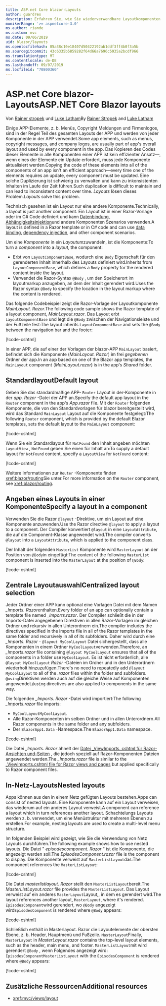 ```yaml
---
title: ASP.net Core blazor-Layouts
author: guardrex
description: Erfahren Sie, wie Sie wiederverwendbare Layoutkomponenten für blazor-Apps erstellen.
monikerRange: '>= aspnetcore-3.0'
ms.author: riande
ms.custom: mvc
ms.date: 09/06/2019
uid: blazor/layouts
ms.openlocfilehash: 05a38c10e18407d50422192ab1ddf3ff4b0f3a5b
ms.sourcegitcommit: 43c6335b5859282f64d66a7696c5935a2bcdf966
ms.translationtype: MT
ms.contentlocale: de-DE
ms.lasthandoff: 09/07/2019
ms.locfileid: "70800360"
---
```

# <a name="aspnet-core-blazor-layouts"></a><span data-ttu-id="3909b-103">ASP.net Core blazor-Layouts</span><span class="sxs-lookup"><span data-stu-id="3909b-103">ASP.NET Core Blazor layouts</span></span>

<span data-ttu-id="3909b-104">Von [Rainer stropek](https://www.timecockpit.com) und [Luke Latham](https://github.com/guardrex)</span><span class="sxs-lookup"><span data-stu-id="3909b-104">By [Rainer Stropek](https://www.timecockpit.com) and [Luke Latham](https://github.com/guardrex)</span></span>

<span data-ttu-id="3909b-105">Einige APP-Elemente, z. b. Menüs, Copyright Meldungen und Firmenlogos, sind in der Regel Teil des gesamten Layouts der APP und werden von jeder Komponente in der APP verwendet.</span><span class="sxs-lookup"><span data-stu-id="3909b-105">Some app elements, such as menus, copyright messages, and company logos, are usually part of app's overall layout and used by every component in the app.</span></span> <span data-ttu-id="3909b-106">Das Kopieren des Codes dieser Elemente in alle Komponenten einer APP ist kein effizienter Ansatz&mdash;, wenn eines der Elemente ein Update erfordert, muss jede Komponente aktualisiert werden.</span><span class="sxs-lookup"><span data-stu-id="3909b-106">Copying the code of these elements into all of the components of an app isn't an efficient approach&mdash;every time one of the elements requires an update, every component must be updated.</span></span> <span data-ttu-id="3909b-107">Eine solche Duplizierung ist schwierig zu verwalten und kann zu inkonsistenten Inhalten im Laufe der Zeit führen.</span><span class="sxs-lookup"><span data-stu-id="3909b-107">Such duplication is difficult to maintain and can lead to inconsistent content over time.</span></span> <span data-ttu-id="3909b-108">*Layouts* lösen dieses Problem.</span><span class="sxs-lookup"><span data-stu-id="3909b-108">*Layouts* solve this problem.</span></span>

<span data-ttu-id="3909b-109">Technisch gesehen ist ein Layout nur eine andere Komponente.</span><span class="sxs-lookup"><span data-stu-id="3909b-109">Technically, a layout is just another component.</span></span> <span data-ttu-id="3909b-110">Ein Layout ist in einer Razor-Vorlage oder im C# Code definiert und kann [Datenbindung](xref:blazor/components#data-binding), [Abhängigkeitsinjektion](xref:blazor/dependency-injection)und andere Komponenten Szenarios verwenden.</span><span class="sxs-lookup"><span data-stu-id="3909b-110">A layout is defined in a Razor template or in C# code and can use [data binding](xref:blazor/components#data-binding), [dependency injection](xref:blazor/dependency-injection), and other component scenarios.</span></span>

<span data-ttu-id="3909b-111">Um eine *Komponente* in ein *Layout*umzuwandeln, ist die Komponente:</span><span class="sxs-lookup"><span data-stu-id="3909b-111">To turn a *component* into a *layout*, the component:</span></span>

* <span data-ttu-id="3909b-112">Erbt von `LayoutComponentBase`, wodurch eine `Body` Eigenschaft für den gerenderten Inhalt innerhalb des Layouts definiert wird.</span><span class="sxs-lookup"><span data-stu-id="3909b-112">Inherits from `LayoutComponentBase`, which defines a `Body` property for the rendered content inside the layout.</span></span>
* <span data-ttu-id="3909b-113">Verwendet die Razor-Syntax `@Body` , um den Speicherort im layoutmarkup anzugeben, an dem der Inhalt gerendert wird.</span><span class="sxs-lookup"><span data-stu-id="3909b-113">Uses the Razor syntax `@Body` to specify the location in the layout markup where the content is rendered.</span></span>

<span data-ttu-id="3909b-114">Das folgende Codebeispiel zeigt die Razor-Vorlage der Layoutkomponente *MainLayout. Razor*.</span><span class="sxs-lookup"><span data-stu-id="3909b-114">The following code sample shows the Razor template of a layout component, *MainLayout.razor*.</span></span> <span data-ttu-id="3909b-115">Das Layout erbt `LayoutComponentBase` und legt die `@Body` zwischen der Navigationsleiste und der Fußzeile fest:</span><span class="sxs-lookup"><span data-stu-id="3909b-115">The layout inherits `LayoutComponentBase` and sets the `@Body` between the navigation bar and the footer:</span></span>

[!code-cshtml[](layouts/sample_snapshot/3.x/MainLayout.razor?highlight=1,13)]

<span data-ttu-id="3909b-116">In einer APP, die auf einer der Vorlagen der blazor-APP `MainLayout` basiert, befindet sich die Komponente (*MainLayout. Razor*) im frei *gegebenen* Ordner der app.</span><span class="sxs-lookup"><span data-stu-id="3909b-116">In an app based on one of the Blazor app templates, the `MainLayout` component (*MainLayout.razor*) is in the app's *Shared* folder.</span></span>

## <a name="default-layout"></a><span data-ttu-id="3909b-117">Standardlayout</span><span class="sxs-lookup"><span data-stu-id="3909b-117">Default layout</span></span>

<span data-ttu-id="3909b-118">Geben Sie das standardmäßige APP- `Router` Layout in der-Komponente in der *app. Razor* -Datei der APP an.</span><span class="sxs-lookup"><span data-stu-id="3909b-118">Specify the default app layout in the `Router` component in the app's *App.razor* file.</span></span> <span data-ttu-id="3909b-119">Mit der `Router` folgenden Komponente, die von den Standardvorlagen für blazor bereitgestellt wird, wird das Standard `MainLayout` Layout auf die Komponente festgelegt:</span><span class="sxs-lookup"><span data-stu-id="3909b-119">The following `Router` component, which is provided by the default Blazor templates, sets the default layout to the `MainLayout` component:</span></span>

[!code-cshtml[](layouts/sample_snapshot/3.x/App1.razor?highlight=3)]

<span data-ttu-id="3909b-120">Wenn Sie ein Standardlayout für `NotFound` den Inhalt angeben möchten `LayoutView` , `NotFound` geben Sie einen für Inhalt an:</span><span class="sxs-lookup"><span data-stu-id="3909b-120">To supply a default layout for `NotFound` content, specify a `LayoutView` for `NotFound` content:</span></span>

[!code-cshtml[](layouts/sample_snapshot/3.x/App2.razor?highlight=6-9)]

<span data-ttu-id="3909b-121">Weitere Informationen zur `Router` -Komponente finden <xref:blazor/routing>Sie unter.</span><span class="sxs-lookup"><span data-stu-id="3909b-121">For more information on the `Router` component, see <xref:blazor/routing>.</span></span>

## <a name="specify-a-layout-in-a-component"></a><span data-ttu-id="3909b-122">Angeben eines Layouts in einer Komponente</span><span class="sxs-lookup"><span data-stu-id="3909b-122">Specify a layout in a component</span></span>

<span data-ttu-id="3909b-123">Verwenden Sie die Razor `@layout` -Direktive, um ein Layout auf eine Komponente anzuwenden.</span><span class="sxs-lookup"><span data-stu-id="3909b-123">Use the Razor directive `@layout` to apply a layout to a component.</span></span> <span data-ttu-id="3909b-124">Der Compiler konvertiert `@layout` in eine `LayoutAttribute`, die auf die Component-Klasse angewendet wird.</span><span class="sxs-lookup"><span data-stu-id="3909b-124">The compiler converts `@layout` into a `LayoutAttribute`, which is applied to the component class.</span></span>

<span data-ttu-id="3909b-125">Der Inhalt der folgenden `MasterList` Komponente wird `MasterLayout` an der Position von `@Body`in eingefügt:</span><span class="sxs-lookup"><span data-stu-id="3909b-125">The content of the following `MasterList` component is inserted into the `MasterLayout` at the position of `@Body`:</span></span>

[!code-cshtml[](layouts/sample_snapshot/3.x/MasterList.razor?highlight=1)]

## <a name="centralized-layout-selection"></a><span data-ttu-id="3909b-126">Zentrale Layoutauswahl</span><span class="sxs-lookup"><span data-stu-id="3909b-126">Centralized layout selection</span></span>

<span data-ttu-id="3909b-127">Jeder Ordner einer APP kann optional eine Vorlagen Datei mit dem Namen *_Imports. Razor*enthalten.</span><span class="sxs-lookup"><span data-stu-id="3909b-127">Every folder of an app can optionally contain a template file named *_Imports.razor*.</span></span> <span data-ttu-id="3909b-128">Der Compiler schließt die in der Imports-Datei angegebenen Direktiven in allen Razor-Vorlagen im gleichen Ordner und rekursiv in allen Unterordnern ein.</span><span class="sxs-lookup"><span data-stu-id="3909b-128">The compiler includes the directives specified in the imports file in all of the Razor templates in the same folder and recursively in all of its subfolders.</span></span> <span data-ttu-id="3909b-129">Daher wird durch eine *_Imports. Razor* - `@layout MyCoolLayout` Datei sichergestellt, dass alle Komponenten in einem Ordner `MyCoolLayout`verwenden.</span><span class="sxs-lookup"><span data-stu-id="3909b-129">Therefore, an *_Imports.razor* file containing `@layout MyCoolLayout` ensures that all of the components in a folder use `MyCoolLayout`.</span></span> <span data-ttu-id="3909b-130">Es ist nicht erforderlich, alle `@layout MyCoolLayout` *Razor* -Dateien im Ordner und in den Unterordnern wiederholt hinzuzufügen.</span><span class="sxs-lookup"><span data-stu-id="3909b-130">There's no need to repeatedly add `@layout MyCoolLayout` to all of the *.razor* files within the folder and subfolders.</span></span> <span data-ttu-id="3909b-131">`@using`Direktiven werden auch auf die gleiche Weise auf Komponenten angewendet.</span><span class="sxs-lookup"><span data-stu-id="3909b-131">`@using` directives are also applied to components in the same way.</span></span>

<span data-ttu-id="3909b-132">Die folgenden *_Imports. Razor* -Datei wird importiert:</span><span class="sxs-lookup"><span data-stu-id="3909b-132">The following *_Imports.razor* file imports:</span></span>

* <span data-ttu-id="3909b-133">`MyCoolLayout`</span><span class="sxs-lookup"><span data-stu-id="3909b-133">`MyCoolLayout`.</span></span>
* <span data-ttu-id="3909b-134">Alle Razor-Komponenten im selben Ordner und in allen Unterordnern.</span><span class="sxs-lookup"><span data-stu-id="3909b-134">All Razor components in the same folder and any subfolders.</span></span>
* <span data-ttu-id="3909b-135">Der `BlazorApp1.Data` -Namespace.</span><span class="sxs-lookup"><span data-stu-id="3909b-135">The `BlazorApp1.Data` namespace.</span></span>
 
[!code-cshtml[](layouts/sample_snapshot/3.x/_Imports.razor)]

<span data-ttu-id="3909b-136">Die Datei *_Imports. Razor* ähnelt der [Datei _ViewImports. cshtml für Razor-Ansichten und-Seiten](xref:mvc/views/layout#importing-shared-directives) , die jedoch speziell auf Razor-Komponenten Dateien angewendet werden.</span><span class="sxs-lookup"><span data-stu-id="3909b-136">The *_Imports.razor* file is similar to the [_ViewImports.cshtml file for Razor views and pages](xref:mvc/views/layout#importing-shared-directives) but applied specifically to Razor component files.</span></span>

## <a name="nested-layouts"></a><span data-ttu-id="3909b-137">In-Netz-Layouts</span><span class="sxs-lookup"><span data-stu-id="3909b-137">Nested layouts</span></span>

<span data-ttu-id="3909b-138">Apps können aus den in einem Netz gefügten Layouts bestehen.</span><span class="sxs-lookup"><span data-stu-id="3909b-138">Apps can consist of nested layouts.</span></span> <span data-ttu-id="3909b-139">Eine Komponente kann auf ein Layout verweisen, das wiederum auf ein anderes Layout verweist.</span><span class="sxs-lookup"><span data-stu-id="3909b-139">A component can reference a layout which in turn references another layout.</span></span> <span data-ttu-id="3909b-140">Schachtelungs Layouts werden z. b. verwendet, um eine Menüstruktur mit mehreren Ebenen zu erstellen.</span><span class="sxs-lookup"><span data-stu-id="3909b-140">For example, nesting layouts are used to create a multi-level menu structure.</span></span>

<span data-ttu-id="3909b-141">Im folgenden Beispiel wird gezeigt, wie Sie die Verwendung von Netz Layouts durchführen.</span><span class="sxs-lookup"><span data-stu-id="3909b-141">The following example shows how to use nested layouts.</span></span> <span data-ttu-id="3909b-142">Die Datei " *episodescomponent. Razor* " ist die Komponente, die angezeigt werden soll.</span><span class="sxs-lookup"><span data-stu-id="3909b-142">The *EpisodesComponent.razor* file is the component to display.</span></span> <span data-ttu-id="3909b-143">Die Komponente verweist auf `MasterListLayout`das:</span><span class="sxs-lookup"><span data-stu-id="3909b-143">The component references the `MasterListLayout`:</span></span>

[!code-cshtml[](layouts/sample_snapshot/3.x/EpisodesComponent.razor?highlight=1)]

<span data-ttu-id="3909b-144">Die Datei *masterlistlayout. Razor* stellt den `MasterListLayout`bereit.</span><span class="sxs-lookup"><span data-stu-id="3909b-144">The *MasterListLayout.razor* file provides the `MasterListLayout`.</span></span> <span data-ttu-id="3909b-145">Das Layout verweist auf ein anderes `MasterLayout`Layout,, in dem es gerendert wird.</span><span class="sxs-lookup"><span data-stu-id="3909b-145">The layout references another layout, `MasterLayout`, where it's rendered.</span></span> <span data-ttu-id="3909b-146">`EpisodesComponent`wird gerendert, wo `@Body` angezeigt wird</span><span class="sxs-lookup"><span data-stu-id="3909b-146">`EpisodesComponent` is rendered where `@Body` appears:</span></span>

[!code-cshtml[](layouts/sample_snapshot/3.x/MasterListLayout.razor?highlight=1,9)]

<span data-ttu-id="3909b-147">Schließlich enthält in Masterlayout. Razor die Layoutelemente der obersten Ebene, z. b. Header, Hauptmenü und Fußzeile. `MasterLayout`</span><span class="sxs-lookup"><span data-stu-id="3909b-147">Finally, `MasterLayout` in *MasterLayout.razor* contains the top-level layout elements, such as the header, main menu, and footer.</span></span> <span data-ttu-id="3909b-148">`MasterListLayout`mit wird gerendert `@Body` , wenn Folgendes angezeigt wird: `EpisodesComponent`</span><span class="sxs-lookup"><span data-stu-id="3909b-148">`MasterListLayout` with the `EpisodesComponent` is rendered where `@Body` appears:</span></span>

[!code-cshtml[](layouts/sample_snapshot/3.x/MasterLayout.razor?highlight=6)]

## <a name="additional-resources"></a><span data-ttu-id="3909b-149">Zusätzliche Ressourcen</span><span class="sxs-lookup"><span data-stu-id="3909b-149">Additional resources</span></span>

* <xref:mvc/views/layout>

